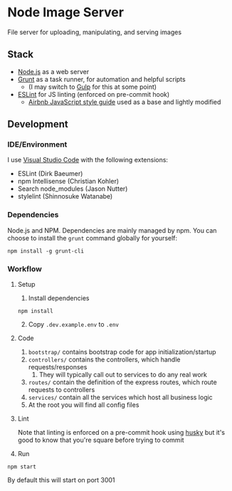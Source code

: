 # Node Image Server

File server for uploading, manipulating, and serving images

## Stack

* [Node.js](https://nodejs.org) as a web server
* [Grunt](https://gruntjs.com/) as a task runner, for automation and helpful scripts
    * (I may switch to [Gulp](http://gulpjs.com/) for this at some point)
* [ESLint](http://eslint.org/) for JS linting (enforced on pre-commit hook)
    * [Airbnb JavaScript style guide](https://github.com/airbnb/javascript) used as a base and lightly modified

## Development

### IDE/Environment

I use [Visual Studio Code](https://code.visualstudio.com/) with the following extensions:

* ESLint (Dirk Baeumer)
* npm Intellisense (Christian Kohler)
* Search node_modules (Jason Nutter)
* stylelint (Shinnosuke Watanabe)

### Dependencies

Node.js and NPM.
Dependencies are mainly managed by npm.
You can choose to install the `grunt` command globally for yourself:
```
npm install -g grunt-cli
```

### Workflow

1. Setup
    1. Install dependencies
    ```
    npm install
    ```
    2. Copy `.dev.example.env` to `.env`

2. Code
    1. `bootstrap/` contains bootstrap code for app initialization/startup
    2. `controllers/` contains the controllers, which handle requests/responses
        1. They will typically call out to services to do any real work
    3. `routes/` contain the definition of the express routes, which route requests to controllers
    4. `services/` contain all the services which host all business logic
    5. At the root you will find all config files

3. Lint

   Note that linting is enforced on a pre-commit hook using [husky](https://github.com/typicode/husky) but it's good to know that you're square before trying to commit

4. Run
```
npm start
```

   By default this will start on port 3001
